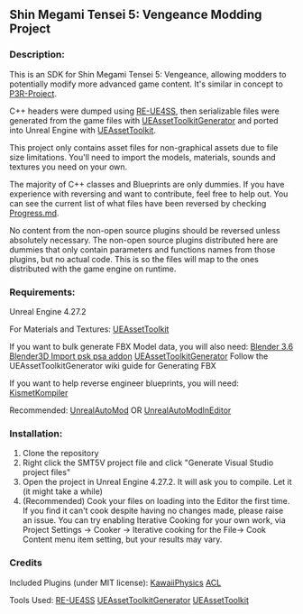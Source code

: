 Shin Megami Tensei 5: Vengeance Modding Project
------------------------------------------

### Description:
This is an SDK for Shin Megami Tensei 5: Vengeance, allowing modders to potentially modify more advanced game content.  It's similar in concept to [P3R-Project](https://github.com/rirurin/P3R-Project/).

C++ headers were dumped using [RE-UE4SS](https://github.com/UE4SS-RE/RE-UE4SS), then serializable files were generated from the game files with [UEAssetToolkitGenerator](https://github.com/LongerWarrior/UEAssetToolkitGenerator) and ported into Unreal Engine with [UEAssetToolkit](https://github.com/Buckminsterfullerene02/UEAssetToolkit-Fixes).

This project only contains asset files for non-graphical assets due to file size limitations. You'll need to import the models, materials, sounds and textures you need on your own.

The majority of C++ classes and Blueprints are only dummies. If you have experience with reversing and want to contribute, feel free to help out.  You can see the current list of what files have been
reversed by checking [Progress.md](https://github.com/bombasticmori/SMT5V-Project/blob/master/PROGRESS.md?plain=1).

No content from the non-open source plugins should be reversed unless absolutely necessary. The non-open source plugins distributed here are dummies that only contain parameters and functions names from those plugins, but no actual code.
This is so the files will map to the ones distributed with the game engine on runtime.

### Requirements:
Unreal Engine 4.27.2

For Materials and Textures:
[UEAssetToolkit](https://github.com/Buckminsterfullerene02/UEAssetToolkit-Fixes)

If you want to bulk generate FBX Model data, you will also need:
[Blender 3.6](https://www.blender.org/download/releases/3-6/)
[Blender3D Import psk psa addon](https://github.com/matyalatte/blender3d_import_psk_psa)
[UEAssetToolkitGenerator](https://github.com/LongerWarrior/UEAssetToolkitGenerator)
Follow the UEAssetToolkitGenerator wiki guide for Generating FBX

If you want to help reverse engineer blueprints, you will need:
[KismetKompiler](https://github.com/tge-was-taken/KismetKompiler/)

Recommended:
[UnrealAutoMod](https://github.com/Mythical-Github/unreal_auto_mod) OR [UnrealAutoModInEditor](https://github.com/Mythical-Github/UnrealAutoModInEditor)

### Installation:
1) Clone the repository
2) Right click the SMT5V project file and click "Generate Visual Studio project files"
3) Open the project in Unreal Engine 4.27.2.  It will ask you to compile. Let it (it might take a while)
4) (Recommended) Cook your files on loading into the Editor the first time. If you find it can't cook despite having no changes made, please raise an issue.  You can try enabling Iterative Cooking for your own work, via Project Settings -> Cooker -> Iterative cooking for the File-> Cook Content menu item setting, but your results may vary.

### Credits
Included Plugins (under MIT license):
[KawaiiPhysics](https://github.com/pafuhana1213/KawaiiPhysics)
[ACL](https://github.com/nfrechette/acl)

Tools Used:
[RE-UE4SS](https://github.com/UE4SS-RE/RE-UE4SS)
[UEAssetToolkitGenerator](https://github.com/LongerWarrior/UEAssetToolkitGenerator)
[UEAssetToolkit](https://github.com/Buckminsterfullerene02/UEAssetToolkit-Fixes)